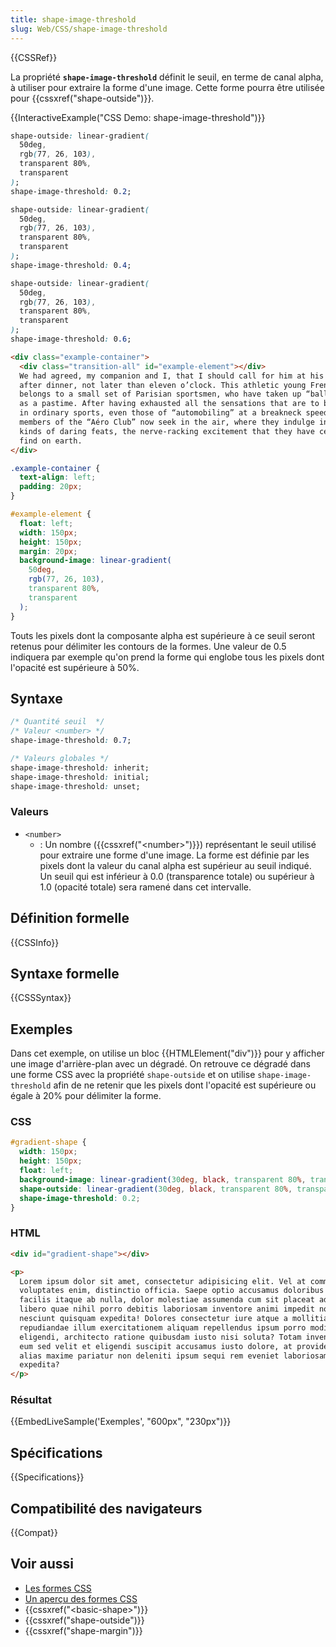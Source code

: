 ```yaml
---
title: shape-image-threshold
slug: Web/CSS/shape-image-threshold
---
```


{{CSSRef}}

La propriété **`shape-image-threshold`** définit le seuil, en terme de canal alpha, à utiliser pour extraire la forme d'une image. Cette forme pourra être utilisée pour {{cssxref("shape-outside")}}.

{{InteractiveExample("CSS Demo: shape-image-threshold")}}

```css interactive-example-choice
shape-outside: linear-gradient(
  50deg,
  rgb(77, 26, 103),
  transparent 80%,
  transparent
);
shape-image-threshold: 0.2;
```

```css interactive-example-choice
shape-outside: linear-gradient(
  50deg,
  rgb(77, 26, 103),
  transparent 80%,
  transparent
);
shape-image-threshold: 0.4;
```

```css interactive-example-choice
shape-outside: linear-gradient(
  50deg,
  rgb(77, 26, 103),
  transparent 80%,
  transparent
);
shape-image-threshold: 0.6;
```

```html interactive-example
<div class="example-container">
  <div class="transition-all" id="example-element"></div>
  We had agreed, my companion and I, that I should call for him at his house,
  after dinner, not later than eleven o’clock. This athletic young Frenchman
  belongs to a small set of Parisian sportsmen, who have taken up “ballooning”
  as a pastime. After having exhausted all the sensations that are to be found
  in ordinary sports, even those of “automobiling” at a breakneck speed, the
  members of the “Aéro Club” now seek in the air, where they indulge in all
  kinds of daring feats, the nerve-racking excitement that they have ceased to
  find on earth.
</div>
```

```css interactive-example
.example-container {
  text-align: left;
  padding: 20px;
}

#example-element {
  float: left;
  width: 150px;
  height: 150px;
  margin: 20px;
  background-image: linear-gradient(
    50deg,
    rgb(77, 26, 103),
    transparent 80%,
    transparent
  );
}
```

Touts les pixels dont la composante alpha est supérieure à ce seuil seront retenus pour délimiter les contours de la formes. Une valeur de 0.5 indiquera par exemple qu'on prend la forme qui englobe tous les pixels dont l'opacité est supérieure à 50%.

## Syntaxe

```css
/* Quantité seuil  */
/* Valeur <number> */
shape-image-threshold: 0.7;

/* Valeurs globales */
shape-image-threshold: inherit;
shape-image-threshold: initial;
shape-image-threshold: unset;
```

### Valeurs

- `<number>`
  - : Un nombre ({{cssxref("&lt;number&gt;")}}) représentant le seuil utilisé pour extraire une forme d'une image. La forme est définie par les pixels dont la valeur du canal alpha est supérieur au seuil indiqué. Un seuil qui est inférieur à 0.0 (transparence totale) ou supérieur à 1.0 (opacité totale) sera ramené dans cet intervalle.

## Définition formelle

{{CSSInfo}}

## Syntaxe formelle

{{CSSSyntax}}

## Exemples

Dans cet exemple, on utilise un bloc {{HTMLElement("div")}} pour y afficher une image d'arrière-plan avec un dégradé. On retrouve ce dégradé dans une forme CSS avec la propriété `shape-outside` et on utilise `shape-image-threshold` afin de ne retenir que les pixels dont l'opacité est supérieure ou égale à 20% pour délimiter la forme.

### CSS

```css
#gradient-shape {
  width: 150px;
  height: 150px;
  float: left;
  background-image: linear-gradient(30deg, black, transparent 80%, transparent);
  shape-outside: linear-gradient(30deg, black, transparent 80%, transparent);
  shape-image-threshold: 0.2;
}
```

### HTML

```html
<div id="gradient-shape"></div>

<p>
  Lorem ipsum dolor sit amet, consectetur adipisicing elit. Vel at commodi
  voluptates enim, distinctio officia. Saepe optio accusamus doloribus sint
  facilis itaque ab nulla, dolor molestiae assumenda cum sit placeat adipisci,
  libero quae nihil porro debitis laboriosam inventore animi impedit nostrum
  nesciunt quisquam expedita! Dolores consectetur iure atque a mollitia dicta
  repudiandae illum exercitationem aliquam repellendus ipsum porro modi, id nemo
  eligendi, architecto ratione quibusdam iusto nisi soluta? Totam inventore ea
  eum sed velit et eligendi suscipit accusamus iusto dolore, at provident eius
  alias maxime pariatur non deleniti ipsum sequi rem eveniet laboriosam magni
  expedita?
</p>
```

### Résultat

{{EmbedLiveSample('Exemples', "600px", "230px")}}

## Spécifications

{{Specifications}}

## Compatibilité des navigateurs

{{Compat}}

## Voir aussi

- [Les formes CSS](/fr/docs/Web/CSS/CSS_shapes)
- [Un aperçu des formes CSS](/fr/docs/Web/CSS/CSS_shapes/Overview_of_shapes)
- {{cssxref("&lt;basic-shape&gt;")}}
- {{cssxref("shape-outside")}}
- {{cssxref("shape-margin")}}
